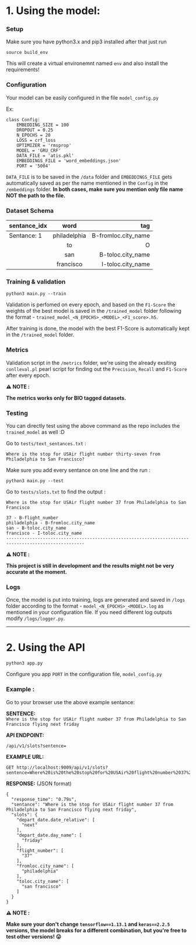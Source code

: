 # 1. Using the model:

### Setup

Make sure you have python3.x and pip3 installed after that just run 

```
source build_env
```

This will create a virtual environemnt named `env` and also install the requirements!

### Configuration

Your model can be easily configured in the file `model_config.py` 

Ex:

```
class Config:
    EMBEDDING_SIZE = 100
    DROPOUT = 0.25
    N_EPOCHS = 20
    LOSS = crf_loss
    OPTIMIZER = 'rmsprop'
    MODEL = 'GRU_CRF'
    DATA_FILE = 'atis.pkl'
    EMBEDDINGS_FILE = 'word_embeddings.json'
    PORT = '5004'
```

`DATA_FILE` is to be saved in the `/data` folder and `EMBEDDINGS_FILE` gets automatically saved as per the name mentioned in the `Config` in the `/embeddings` folder. **In both cases,  make sure you mention only file name NOT the path to the file.**

### Dataset Schema

| sentance_idx | word | tag  |
| ------------- |:-------------:| -----:|
| Sentance: 1    | philadelphia | B-fromloc.city_name | 
|    | to      |   O |
|  | san      |   B-toloc.city_name  |
|  | francisco      |   I-toloc.city_name  |

### Training & validation

```
python3 main.py --train
```

Validation is perfomed on every epoch, and based on the `F1-Score` the weights of the best model is saved in the `/trained_model` folder following the format - `trained_model_<N_EPOCHS>_<MODEL>_<F1_score>.h5`.

After training is done, the model with the best F1-Score is automatically kept in the `/trained_model` folder.

### Metrics

Validation script in the `/metrics` folder, we're using the already exsiting `conlleval.pl` pearl script for finding out the `Precision`, `Recall` and `F1-Score` after every epoch.

**:warning: NOTE :**

**The metrics works only for BIO tagged datasets.**

### Testing

You can directly test using the above command as the repo includes the `trained_model` as well :D

Go to `tests/text_sentances.txt` :

```
Where is the stop for USAir flight number thirty-seven from Philadelphia to San Francisco?

```

Make sure you add every sentance on one line and the run :

```
python3 main.py --test
```

Go to `tests/slots.txt` to find the output :

```
Where is the stop for USAir flight number 37 from Philadelphia to San Francisco

37 - B-flight_number
philadelphia - B-fromloc.city_name
san - B-toloc.city_name
francisco - I-toloc.city_name
----------------------------------------------------------------------------------------------------

```

**:warning: NOTE :**

**This project is still in development and the results might not be very accurate at the moment.**

### Logs

Once, the model is put into training, logs are generated and saved in `/logs` folder according to the format - `model_<N_EPOCHS>_<MODEL>.log` as mentioned in your configuration file. If you need different log outputs modify `/logs/logger.py`.

---

# 2. Using the API 
```
python3 app.py
```

Configure you app `PORT` in the configuration file, `model_config.py`

### Example :

Go to your browser use the above example sentance:

**SENTENCE:**\
`Where is the stop for USAir flight number 37 from Philadelphia to San Francisco flying next friday`

**API ENDPOINT:**

`/api/v1/slots?sentence=`

**EXAMPLE URL:**

```
GET http://localhost:9009/api/v1/slots?sentence=Where%20is%20the%20stop%20for%20USAir%20flight%20number%2037%20from%20Philadelphia%20to%20San%20Francisco%20flying%20next%20friday
```

**RESPONSE:**  (JSON format)

```
{
  "response_time": "0.79s", 
  "sentance": "Where is the stop for USAir flight number 37 from Philadelphia to San Francisco flying next friday", 
  "slots": {
    "depart_date.date_relative": [
      "next"
    ], 
    "depart_date.day_name": [
      "friday"
    ], 
    "flight_number": [
      "37"
    ], 
    "fromloc.city_name": [
      "philadelphia"
    ], 
    "toloc.city_name": [
      "san francisco"
    ]
  }
}
```

**:warning: NOTE :**

**Make sure your don't change `tensorflow==1.13.1` and `keras==2.2.5` versions, the model breaks for a different combination, but you're free to test other versions! :stuck_out_tongue:**